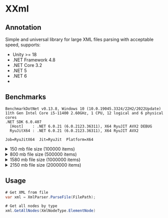 # XXml

## Annotation
Simple and universal library for large XML files parsing with acceptable speed, supports:
- Unity >= 18
- .NET Framework 4.8
- .NET Core 3.2
- .NET 5
- .NET 6
- 
## Benchmarks
```
BenchmarkDotNet v0.13.8, Windows 10 (10.0.19045.3324/22H2/2022Update)
11th Gen Intel Core i5-11400 2.60GHz, 1 CPU, 12 logical and 6 physical cores
.NET SDK 6.0.407
  [Host]    : .NET 6.0.21 (6.0.2123.36311), X64 RyuJIT AVX2 DEBUG
  RyuJitX64 : .NET 6.0.21 (6.0.2123.36311), X64 RyuJIT AVX2

Job=RyuJitX64  Jit=RyuJit  Platform=X64  
```
<details>
  <summary>150 mb file size (100000 items)</summary>

| Method               | Mean     | Error   | StdDev   | Ratio | RatioSD | Gen0      | Allocated native memory | Native memory leak | Allocated   | Alloc Ratio |
|--------------------- |---------:|--------:|---------:|------:|--------:|----------:|------------------------:|-------------------:|------------:|------------:|
| XXml                 | 382.2 ms | 7.31 ms | 18.87 ms |  1.00 |    0.00 |         - |              507,294 KB |                  - |     1.02 KB |        1.00 |
| System.Xml.XmlReader | 421.6 ms | 6.24 ms |  5.83 ms |  1.10 |    0.05 | 4000.0000 |                    0 KB |                  - | 29161.63 KB |   28,493.81 |

</details>

<details>
  <summary>800 mb file size (500000 items)</summary>
  
| Method               | Mean     | Error   | StdDev   | Ratio | RatioSD | Gen0      | Allocated native memory | Native memory leak | Allocated  | Alloc Ratio |
|--------------------- |---------:|--------:|---------:|------:|--------:|----------:|------------------------:|-------------------:|-----------:|------------:|
| XXml                 | 404.4 ms | 8.79 ms | 25.37 ms |  1.00 |    0.00 |         - |              507,294 KB |                  - |    1.02 KB |        1.00 |
| System.Xml.XmlReader | 433.6 ms | 8.62 ms | 12.91 ms |  1.08 |    0.08 | 4000.0000 |                    0 KB |                  - | 29149.8 KB |   28,482.25 |

</details>

<details>
  <summary>1580 mb file size (1000000 items)</summary>
  
| Method               | Mean     | Error   | StdDev   | Ratio | RatioSD | Gen0      | Allocated native memory | Native memory leak | Allocated  | Alloc Ratio |
|--------------------- |---------:|--------:|---------:|------:|--------:|----------:|------------------------:|-------------------:|-----------:|------------:|
| XXml                 | 384.9 ms | 7.69 ms | 15.70 ms |  1.00 |    0.00 |         - |              507,294 KB |                  - |    1.02 KB |        1.00 |
| System.Xml.XmlReader | 424.1 ms | 8.39 ms |  7.85 ms |  1.10 |    0.04 | 4000.0000 |                    0 KB |                  - | 29149.8 KB |   28,482.25 |

</details>

<details>
  <summary>2150 mb file size (2000000 items)</summary>
  
| Method               | Mean     | Error   | StdDev   | Ratio | RatioSD | Gen0      | Allocated native memory | Native memory leak | Allocated   | Alloc Ratio |
|--------------------- |---------:|--------:|---------:|------:|--------:|----------:|------------------------:|-------------------:|------------:|------------:|
| XXml                 | 389.2 ms | 7.71 ms | 20.19 ms |  1.00 |    0.00 |         - |              507,294 KB |                  - |     1.02 KB |        1.00 |
| System.Xml.XmlReader | 428.4 ms | 8.43 ms | 12.87 ms |  1.09 |    0.07 | 4000.0000 |                    0 KB |                  - | 29150.01 KB |   28,482.45 |

</details>

## Usage

```csharp
# Get XML from file
var xml = XmlParser.ParseFile(FilePath);

# Get all nodes by type
xml.GetAllNodes(XmlNodeType.ElementNode)
```
